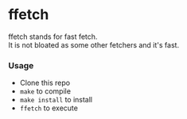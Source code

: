 # ffetch
ffetch stands for fast fetch.  
It is not bloated as some other fetchers and it's fast.

### Usage

- Clone this repo
- `make` to compile
- `make install` to install
- `ffetch` to execute
